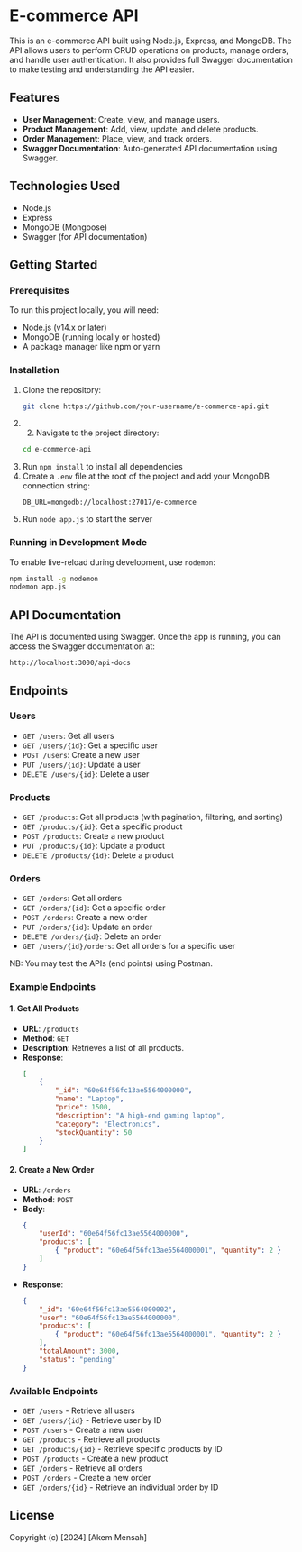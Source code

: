 # E-commerce API

This is an e-commerce API built using Node.js, Express, and MongoDB. The API allows users to perform CRUD operations on products, manage orders, and handle user authentication. It also provides full Swagger documentation to make testing and understanding the API easier.

## Features

- **User Management**: Create, view, and manage users.
- **Product Management**: Add, view, update, and delete products.
- **Order Management**: Place, view, and track orders.
- **Swagger Documentation**: Auto-generated API documentation using Swagger.

## Technologies Used

- Node.js
- Express
- MongoDB (Mongoose)
- Swagger (for API documentation)

## Getting Started

### Prerequisites

To run this project locally, you will need:

- Node.js (v14.x or later)
- MongoDB (running locally or hosted)
- A package manager like npm or yarn

### Installation

1. Clone the repository:
    ```bash
    git clone https://github.com/your-username/e-commerce-api.git
    ```
2. 2. Navigate to the project directory:
    ```bash
    cd e-commerce-api
    ```
3. Run `npm install` to install all dependencies
4. Create a `.env` file at the root of the project and add your MongoDB connection string:
    ```
    DB_URL=mongodb://localhost:27017/e-commerce
    ```
5. Run `node app.js` to start the server

### Running in Development Mode

To enable live-reload during development, use `nodemon`:

```bash
npm install -g nodemon
nodemon app.js
```

## API Documentation

The API is documented using Swagger. Once the app is running, you can access the Swagger documentation at:

```
http://localhost:3000/api-docs
```

## Endpoints 

### Users
- `GET /users`: Get all users
- `GET /users/{id}`: Get a specific user
- `POST /users`: Create a new user
- `PUT /users/{id}`: Update a user
- `DELETE /users/{id}`: Delete a user

### Products
- `GET /products`: Get all products (with pagination, filtering, and sorting)
- `GET /products/{id}`: Get a specific product
- `POST /products`: Create a new product
- `PUT /products/{id}`: Update a product
- `DELETE /products/{id}`: Delete a product

### Orders
- `GET /orders`: Get all orders
- `GET /orders/{id}`: Get a specific order
- `POST /orders`: Create a new order
- `PUT /orders/{id}`: Update an order
- `DELETE /orders/{id}`: Delete an order
- `GET /users/{id}/orders`: Get all orders for a specific user

NB: You may test the APIs (end points) using Postman.


### Example Endpoints

#### 1. **Get All Products**
- **URL**: `/products`
- **Method**: `GET`
- **Description**: Retrieves a list of all products.
- **Response**:
    ```json
    [
        {
            "_id": "60e64f56fc13ae5564000000",
            "name": "Laptop",
            "price": 1500,
            "description": "A high-end gaming laptop",
            "category": "Electronics",
            "stockQuantity": 50
        }
    ]
    ```

#### 2. **Create a New Order**
- **URL**: `/orders`
- **Method**: `POST`
- **Body**:
    ```json
    {
        "userId": "60e64f56fc13ae5564000000",
        "products": [
            { "product": "60e64f56fc13ae5564000001", "quantity": 2 }
        ]
    }
    ```
- **Response**:
    ```json
    {
        "_id": "60e64f56fc13ae5564000002",
        "user": "60e64f56fc13ae5564000000",
        "products": [
            { "product": "60e64f56fc13ae5564000001", "quantity": 2 }
        ],
        "totalAmount": 3000,
        "status": "pending"
    }
    ```

### Available Endpoints

- `GET /users` - Retrieve all users
- `GET /users/{id}` - Retrieve user by ID
- `POST /users` - Create a new user
- `GET /products` - Retrieve all products
- `GET /products/{id}` - Retrieve specific products by ID
- `POST /products` - Create a new product
- `GET /orders` - Retrieve all orders
- `POST /orders` - Create a new order
- `GET /orders/{id}` - Retrieve an individual order by ID

## License

Copyright (c) [2024] [Akem Mensah]